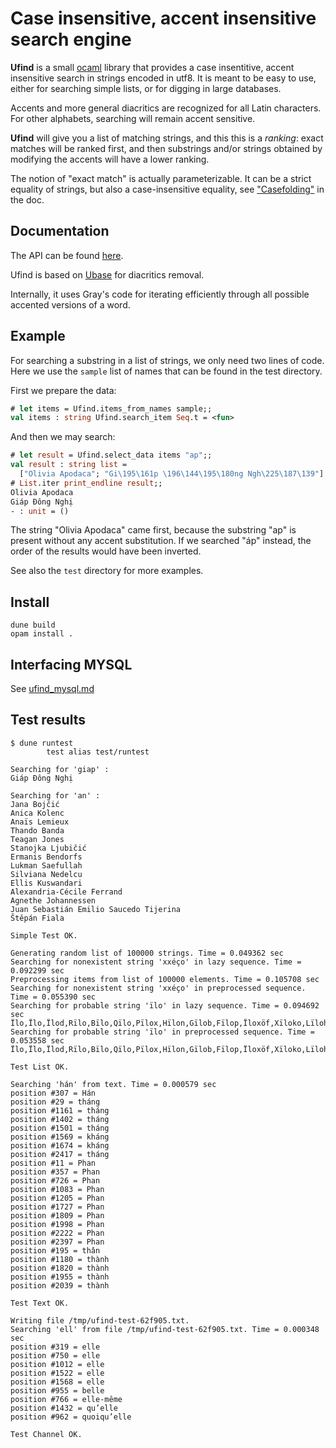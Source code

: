 # Case insensitive, accent insensitive search engine

__Ufind__ is a small [ocaml](https://ocaml.org/) library that
provides a case insentitive, accent insensitive search in strings
encoded in utf8. It is meant to be easy to use, either for searching
simple lists, or for digging in large databases.

Accents and more general diacritics are recognized for all Latin
 characters.  For other alphabets, searching will remain accent
 sensitive.

__Ufind__ will give you a list of matching strings, and this this is a
_ranking_: exact matches will be ranked first, and then substrings
and/or strings obtained by modifying the accents will have a lower
ranking.

The notion of "exact match" is actually parameterizable. It can be a
strict equality of strings, but also a case-insensitive equality, see
["Casefolding"](https://sanette.github.io/ufind/#casefolding) in the
doc.

## Documentation

The API can be found [here](https://sanette.github.io/ufind/).

Ufind is based on [Ubase](https://sanette.github.io/ubase/) for diacritics removal.

Internally, it uses Gray's code for iterating efficiently through all
possible accented versions of a word.

## Example

For searching a substring in a list of strings, we only need two lines
of code.  Here we use the `sample` list of names that can be found in
the test directory.

First we prepare the data:

```ocaml
# let items = Ufind.items_from_names sample;;
val items : string Ufind.search_item Seq.t = <fun>
```

And then we may search:

```ocaml
# let result = Ufind.select_data items "ap";;
val result : string list =
  ["Olivia Apodaca"; "Gi\195\161p \196\144\195\180ng Ngh\225\187\139"]
# List.iter print_endline result;;
Olivia Apodaca
Giáp Đông Nghị
- : unit = ()                 
```

The string "Olivia Apodaca" came first, because the substring "ap" is
present without any accent substitution. If we searched "áp" instead,
the order of the results would have been inverted.

See also the `test` directory for more examples.

## Install

```
dune build
opam install .
```

## Interfacing MYSQL

See [ufind_mysql.md](https://github.com/sanette/ufind/blob/master/ufind_mysql.md)

## Test results

```
$ dune runtest
        test alias test/runtest

Searching for 'giap' :
Giáp Đông Nghị

Searching for 'an' :
Jana Bojčić
Anica Kolenc
Anaïs Lemieux
Thando Banda
Teagan Jones
Stanojka Ljubičić
Ermanis Bendorfs
Lukman Saefullah
Silviana Nedelcu
Ellis Kuswandari
Alexandria-Cécile Ferrand
Agnethe Johannessen
Juan Sebastián Emilio Saucedo Tijerina
Štěpán Fiala

Simple Test OK.

Generating random list of 100000 strings. Time = 0.049362 sec
Searching for nonexistent string 'xxéço' in lazy sequence. Time = 0.092299 sec
Preprocessing items from list of 100000 elements. Time = 0.105708 sec
Searching for nonexistent string 'xxéço' in preprocessed sequence. Time = 0.055390 sec
Searching for probable string 'ïlo' in lazy sequence. Time = 0.094692 sec
Ïlo,Ïlo,Ïlod,Rïlo,Bïlo,Qïlo,Pïlox,Hïlon,Gïlob,Fïlop,Ïloxöf,Xïloko,Lïlohï,Mïlosa,Fïlodø,Ejïloq,Özïlo,Éhïlo,Tyqïlo,Àqïlol,Fójïlo,Ïló,Ïlø,Ïlø,Ïlø,Ïlø,Ïló,Ïló,Ïlö,Ïló,Ïløc,Ïlóq,Ïløm,Ïlöh,Ïløs,Ïlös,Ïløf,Ïlöw,Ïlósí,Ïlóno,Ïlósu,Ïlógó,Ïlósö,Ïlöföt,Ïlótàd,Kïló,Vïlö,Vïló,Pïlö,Rïló,Pïlö,Qïló,Gïlö,Bïlö,Jïlø,Pïlø,Gïlö,Sïlöf,Lïlöf,Tïlóm,Mïlóc,Rïløh,Dïlóv,Rïløt,Xïlømo,Jïlóve,Kïlódè,Dïlökí,Fïlödi,Ycïlø,Azïlø,Ufïlö,Uhïlø,Apïløl,Ïpïlø,Ídïlö,Àrïlø,Ùsïló,Óxïlø,Ánïlö,Ókïlø,Ùwïlö,Ùfïlø,Ötïlö,Girïlö,Íxïløv,Øwïløz,Xicïlø,Íxïlöv,Øzïlól,Ábïløl,Xáwïlö,Fèhïló,Föfïló,Ilo,Ilo,Ilo,Ilo,Ilo,Ilov,Iloc,Nilo,Zilo,Qilo,Iloxï,Filot,Ilokov,Ilopóc,Miloh,Piloq,Viloh,Kilor,Ilofóz,Filoci,Silolé,Émilo,Ehilor,Ópilo,Ébilok,Økilox,Öcilok,Ébilol,Ávilor,Ílo,Ílo,Ílo,Ílo,Íloj,Ílox,Ílolöf,Ílokop,Íloröd,Jílo,Gílo,Cílow,Míloje,Ymílo,Uqílol,Iló,Iló,Ilø,Iló,Iló,Ilø,Ilö,Ilö,Ilø,Ilö,Ilöp,Ilöd,Ilöm,Ilöm,Iløz,Ilötu,Iløwè,Ilöxá,Ilödï,Ilöpo,Iløko,Iløwó,Ilózà,Ilóvo,Ilópø,Ilógö,Iløzi,Ilóryf,Iløjád,Ilófor,Ilövàf,Ilócág,Ilönul,Ilöjur,Ilömök,Iløtók,Ïfílo,Topílo,Ïhílob,Siló,Filó,Nilø,Lilø,Kiló,Jiló,Qiló,Liløv,Viløn,Hilón,Jilós,Filön,Jiløl,Qilóvy,Piløje,Wilócé,Nilórï,Hilöma,Wilórø,Piløré,Xilöpé,Miløgï,Dèlílo,Ucilø,Ogiló,Isilö,Enilö,Imilø,Isiló,Ipilóp,Iriløb,Ililöm,Ùxiló,Zetilö,Geriló,Bujiló,Zawilö,Cisiló,Írilök,Ásilój,Gémilö,Wítiló,Íló,Ílø,Ílø,Íló,Ílö,Ílø,Ílö,Ílö,Ílók,Íløc,Ílöt,Ílöx,Ílóz,Ílóh,Ílög,Ílöc,Ílóg,Ílóg,Ílóvè,Ílówe,Ílóxá,Íløré,Ílóke,Ílöwí,Ílöpóm,Ílólög,Íløkep,Ílövïb,Ílødïj,Ílóhév,Ílózáj,Ílóduw,Jílø,Vílø,Cíló,Pílö,Vílö,Vílóp,Qíløq,Díløs,Bílóf,Qílöq,Sílør,Bílöm,Zílów,Nílówu,Vílögi,Tílöze,Wílólø,Qílømi,Bílösí,Sílörá,Gílöty,Rílópa,Xílócu,Ajílø,Ahíló,Yvílóc,Uqílöx,Utílók,Èpíló,Álílø,Ácílö,Àxílö,Ùfíló,Íxíló,Öpíló,Èsílø,Øtíló,Voxílø,Ùwílól,Ínílóv,Ùbílóm,Óríløz,Ruwíló,Ósílöj,Éfílør,Bèmílø,Nögíló,Lïníló
Searching for probable string 'ïlo' in preprocessed sequence. Time = 0.053558 sec
Ïlo,Ïlo,Ïlod,Rïlo,Bïlo,Qïlo,Pïlox,Hïlon,Gïlob,Fïlop,Ïloxöf,Xïloko,Lïlohï,Mïlosa,Fïlodø,Ejïloq,Özïlo,Éhïlo,Tyqïlo,Àqïlol,Fójïlo,Ïló,Ïlø,Ïlø,Ïlø,Ïlø,Ïló,Ïló,Ïlö,Ïló,Ïløc,Ïlóq,Ïløm,Ïlöh,Ïløs,Ïlös,Ïløf,Ïlöw,Ïlósí,Ïlóno,Ïlósu,Ïlógó,Ïlósö,Ïlöföt,Ïlótàd,Kïló,Vïlö,Vïló,Pïlö,Rïló,Pïlö,Qïló,Gïlö,Bïlö,Jïlø,Pïlø,Gïlö,Sïlöf,Lïlöf,Tïlóm,Mïlóc,Rïløh,Dïlóv,Rïløt,Xïlømo,Jïlóve,Kïlódè,Dïlökí,Fïlödi,Ycïlø,Azïlø,Ufïlö,Uhïlø,Apïløl,Ïpïlø,Ídïlö,Àrïlø,Ùsïló,Óxïlø,Ánïlö,Ókïlø,Ùwïlö,Ùfïlø,Ötïlö,Girïlö,Íxïløv,Øwïløz,Xicïlø,Íxïlöv,Øzïlól,Ábïløl,Xáwïlö,Fèhïló,Föfïló,Ilo,Ilo,Ilo,Ilo,Ilo,Ilov,Iloc,Nilo,Zilo,Qilo,Iloxï,Filot,Ilokov,Ilopóc,Miloh,Piloq,Viloh,Kilor,Ilofóz,Filoci,Silolé,Émilo,Ehilor,Ópilo,Ébilok,Økilox,Öcilok,Ébilol,Ávilor,Ílo,Ílo,Ílo,Ílo,Íloj,Ílox,Ílolöf,Ílokop,Íloröd,Jílo,Gílo,Cílow,Míloje,Ymílo,Uqílol,Iló,Iló,Ilø,Iló,Iló,Ilø,Ilö,Ilö,Ilø,Ilö,Ilöp,Ilöd,Ilöm,Ilöm,Iløz,Ilötu,Iløwè,Ilöxá,Ilödï,Ilöpo,Iløko,Iløwó,Ilózà,Ilóvo,Ilópø,Ilógö,Iløzi,Ilóryf,Iløjád,Ilófor,Ilövàf,Ilócág,Ilönul,Ilöjur,Ilömök,Iløtók,Ïfílo,Topílo,Ïhílob,Siló,Filó,Nilø,Lilø,Kiló,Jiló,Qiló,Liløv,Viløn,Hilón,Jilós,Filön,Jiløl,Qilóvy,Piløje,Wilócé,Nilórï,Hilöma,Wilórø,Piløré,Xilöpé,Miløgï,Dèlílo,Ucilø,Ogiló,Isilö,Enilö,Imilø,Isiló,Ipilóp,Iriløb,Ililöm,Ùxiló,Zetilö,Geriló,Bujiló,Zawilö,Cisiló,Írilök,Ásilój,Gémilö,Wítiló,Íló,Ílø,Ílø,Íló,Ílö,Ílø,Ílö,Ílö,Ílók,Íløc,Ílöt,Ílöx,Ílóz,Ílóh,Ílög,Ílöc,Ílóg,Ílóg,Ílóvè,Ílówe,Ílóxá,Íløré,Ílóke,Ílöwí,Ílöpóm,Ílólög,Íløkep,Ílövïb,Ílødïj,Ílóhév,Ílózáj,Ílóduw,Jílø,Vílø,Cíló,Pílö,Vílö,Vílóp,Qíløq,Díløs,Bílóf,Qílöq,Sílør,Bílöm,Zílów,Nílówu,Vílögi,Tílöze,Wílólø,Qílømi,Bílösí,Sílörá,Gílöty,Rílópa,Xílócu,Ajílø,Ahíló,Yvílóc,Uqílöx,Utílók,Èpíló,Álílø,Ácílö,Àxílö,Ùfíló,Íxíló,Öpíló,Èsílø,Øtíló,Voxílø,Ùwílól,Ínílóv,Ùbílóm,Óríløz,Ruwíló,Ósílöj,Éfílør,Bèmílø,Nögíló,Lïníló

Test List OK.

Searching 'hán' from text. Time = 0.000579 sec
position #307 = Hán
position #29 = tháng
position #1161 = tháng
position #1402 = tháng
position #1501 = tháng
position #1569 = kháng
position #1674 = kháng
position #2417 = tháng
position #11 = Phan
position #357 = Phan
position #726 = Phan
position #1083 = Phan
position #1205 = Phan
position #1727 = Phan
position #1809 = Phan
position #1998 = Phan
position #2222 = Phan
position #2397 = Phan
position #195 = thân
position #1180 = thành
position #1820 = thành
position #1955 = thành
position #2039 = thành

Test Text OK.

Writing file /tmp/ufind-test-62f905.txt.
Searching 'ell' from file /tmp/ufind-test-62f905.txt. Time = 0.000348 sec
position #319 = elle
position #750 = elle
position #1012 = elle
position #1522 = elle
position #1568 = elle
position #955 = belle
position #766 = elle-même
position #1432 = qu’elle
position #962 = quoiqu’elle

Test Channel OK.
```
